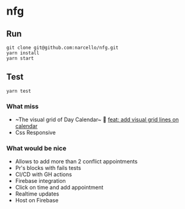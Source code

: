 # nfg

## Run

```
git clone git@github.com:narcello/nfg.git
yarn install
yarn start
```

## Test

```
yarn test
```

### What miss

- ~The visual grid of Day Calendar~ :rocket: [feat: add visual grid lines on calendar](https://github.com/narcello/nfg/commit/391363eb10d5198bd8956b6a1b68638484da2469)
- Css Responsive

### What would be nice

- Allows to add more than 2 conflict appointments
- Pr's blocks with fails tests
- CI/CD with GH actions
- Firebase integration
- Click on time and add appointment
- Realtime updates
- Host on Firebase
